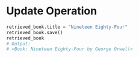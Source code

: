 # Update Operation

```python
retrieved_book.title = "Nineteen Eighty-Four"
retrieved_book.save()
retrieved_book
# Output:
# <Book: Nineteen Eighty-Four by George Orwell>
